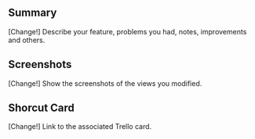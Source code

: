 ## Summary

[Change!] Describe your feature, problems you had, notes, improvements and others.

## Screenshots

[Change!] Show the screenshots of the views you modified.

## Shorcut Card

[Change!] Link to the associated Trello card.
